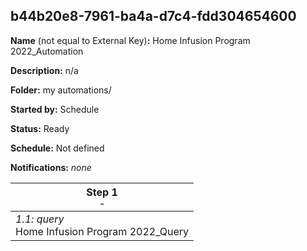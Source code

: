 ## b44b20e8-7961-ba4a-d7c4-fdd304654600

**Name** (not equal to External Key)**:** Home Infusion Program 2022_Automation

**Description:** n/a

**Folder:** my automations/

**Started by:** Schedule

**Status:** Ready

**Schedule:** Not defined

**Notifications:** _none_


| Step 1<br>_<small>-</small>_ |
| --- |
| _1.1: query_<br>Home Infusion Program 2022_Query |
